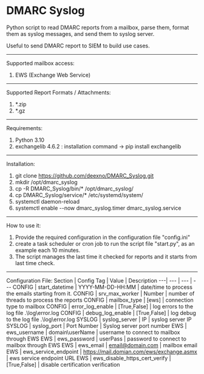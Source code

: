 # DMARC Syslog
Python script to read DMARC reports from a mailbox, parse them, format them as syslog messages, and send them to syslog server. 

Useful to send DMARC report to SIEM to build use cases.

-------------------------------------------------------------------------------------------------------------------------------------------------
Supported mailbox access:
  1. EWS (Exchange Web Service)

-------------------------------------------------------------------------------------------------------------------------------------------------
Supported Report Formats / Attachments:
  1. \*.zip
  2. \*.gz

-------------------------------------------------------------------------------------------------------------------------------------------------
Requirements:
  1. Python 3.10
  2. exchangelib 4.6.2 : installation command -> pip install exchangelib 

-------------------------------------------------------------------------------------------------------------------------------------------------
Installation:
  1. git clone https://github.com/deexno/DMARC_Syslog.git
  2. mkdir /opt/dmarc_syslog
  3. cp -R DMARC_Syslog/bin/* /opt/dmarc_syslog/
  4. cp DMARC_Syslog/service/* /etc/systemd/system/
  5. systemctl daemon-reload
  6. systemctl enable --now dmarc_syslog.timer dmarc_syslog.service

-------------------------------------------------------------------------------------------------------------------------------------------------
How to use it:
  1. Provide the required configuration in the configuration file "config.ini" 
  2. create a task scheduler or cron job to run the script file "start.py", as an example each 10 minutes.
  3. The script manages the last time it checked for reports and it starts from last time check.

-------------------------------------------------------------------------------------------------------------------------------------------------
Configuration File:
Section | Config Tag | Value | Description
---| --- | --- | ---
CONFIG | start_datetime | YYYY-MM-DD-HH:MM | date/time to process the emails starting from it.
CONFIG | srv_max_worker | Number | number of threads to process the reports
CONFIG | mailbox_type | [ews] | connection type to mailbox 
CONFIG | error_log_enable | [True,False] | log errors to the log file .\log\error.log
CONFIG | debug_log_enable | [True,False] | log debug to the log file .\log\error.log
SYSLOG | syslog_server | IP | syslog server IP
SYSLOG | syslog_port | Port Number | Syslog server port number
EWS | ews_username | domain\userName | username to connect to mailbox through EWS
EWS | ews_password | userPass | password to connect to mailbox through EWS
EWS | ews_email | email@domain.com | mailbox email
EWS | ews_service_endpoint | https://mail.domian.com/ews/exchange.asmx | ews service endpoint URL
EWS | ews_disable_https_cert_verify | [True,False] | disable certification verification
